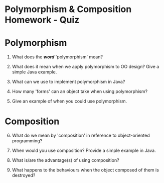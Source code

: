  # Polymorphism & Composition Homework - Quiz
 # Polymorphism

  1. What does the ___word___ 'polymorphism' mean?

  2. What does it mean when we apply polymorphism to OO design? Give a simple Java example.

  3. What can we use to implement polymorphism in Java?

  4. How many 'forms' can an object take when using polymorphism?

  5. Give an example of when you could use polymorphism.



  # Composition

  6. What do we mean by 'composition' in reference to object-oriented programming?

  7. When would you use composition? Provide a simple example in Java.

  8. What is/are the advantage(s) of using composition?

  9. What happens to the behaviours when the object composed of them is destroyed?